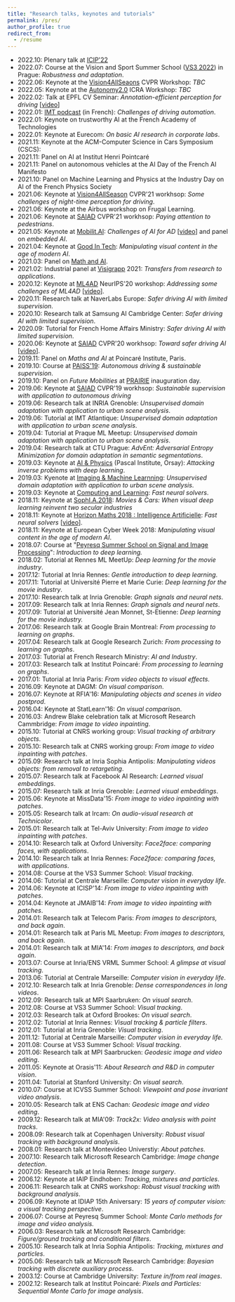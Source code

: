 ```yaml
---
title: "Research talks, keynotes and tutorials"
permalink: /pres/
author_profile: true
redirect_from: 
  - /resume
---
```

* 2022.10: Plenary talk at [ICIP'22](https://2022.ieeeicip.org/)
* 2022.07: Course at the Vision and Sport Summer School ([VS3 2022](http://cmp.felk.cvut.cz/summerschool2022/)) in Prague: *Robustness and adaptation*.
* 2022.06: Keynote at the [Vision4AllSeaons](https://vision4allseason.net/) CVPR Workshop: *TBC*
* 2022.05: Keynote at the [Autonomy2.0](https://www.icra2022av.org/) ICRA Workshop: *TBC*
* 2022.02: Talk at EPFL CV Seminar: *Annotation-efficient perception for driving* [[video](https://www.youtube.com/watch?v=aeVK6Rt-19g)]
* 2022.01: [IMT podcast](https://imtech.wp.imt.fr/2022/01/26/voitures-intelligentes-sur-la-route-de-lautonomie/) (in French): *Challenges of driving automation*.
* 2022.01: Keynote on trustworthy AI at the French Academy of Technologies 
* 2022.01: Keynote at Eurecom: *On basic AI research in corporate labs*. 
* 2021.11: Keynote at the ACM-Computer Science in Cars Symposium (CSCS):   
* 2021.11: Panel on AI at Institut Henri Pointcaré  
* 2021.11: Panel on autonomous vehicles at the AI Day of the French AI Manifesto  
* 2021.10: Panel on Machine Learning and Physics at the Industry Day on AI of the French Physics Society
* 2021.06: Keynote at [Vision4AllSeason](https://vision4allseason.net/) CVPR'21 workhsop: *Some challenges of night-time perception for driving*.
* 2021.06: Keynote at the Airbus workshop on Frugal Learning.
* 2021.06: Keynote at [SAIAD](https://sites.google.com/view/saiad2021) CVPR'21 workhsop: *Paying attention to pedestrians*.
* 2021.05: Keynote at [Mobilit.AI](https://www.mobilit.ai/en/): *Challenges of AI for AD* [[video](https://www.youtube.com/watch?v=V_kyYRTFKlQ)] and panel on *embedded AI*. 
* 2021.04: Keynote at [Good In Tech](https://www.goodintech.org/EventDetails.html?lng=fr&id=13&lng=fr): *Manipulating visual content in the age of modern AI*. 
* 2021.03: Panel on [Math and AI](https://www.math-ia.fr/).
* 2021.02: Industrial panel at [Visigrapp](http://www.visigrapp.org/) 2021: *Transfers from research to applications*. 
* 2020.12: Keynote at [ML4AD](https://ml4ad.github.io/) NeurIPS'20 workshop: *Addressing some challenges of ML4AD* [[video](https://slideslive.com/38938157/addressing-some-challenges-of-ml4ad)].
* 2020.11: Research talk at NaverLabs Europe: *Safer driving AI with limited supervision*. 
* 2020.10: Research talk at Samsung AI Cambridge Center: *Safer driving AI with limited supervision*. 
* 2020.09: Tutorial for French Home Affairs Ministry: *Safer driving AI with limited supervision*.
* 2020.06: Keynote at [SAIAD](https://sites.google.com/view/saiad2020) CVPR'20 workhsop: *Toward safer driving AI* [[video](https://www.youtube.com/watch?v=JIUk2EYgp2M)].    
* 2019.11: Panel on *Maths and AI* at Poincaré Institute, Paris. 
* 2019.10: Course at [PAISS'19](https://project.inria.fr/paiss/): *Autonomous driving & sustainable supervision*.  
* 2019.10: Panel on *Future Mobilities* at [PRAIRIE](https://prairie-institute.fr/) inauguration day. 
* 2019.06: Keynote at [SAIAD](https://sites.google.com/view/saiad-wscvpr19) CVPR'19 workhsop: *Sustainable supervision with application to autonomous driving*
* 2019.06: Research talk at INRIA Grenoble: *Unsupervised domain adaptation with application to urban scene analysis*.
* 2019.06: Tutorial at IMT Atlantique: *Unsupervised domain adaptation with application to urban scene analysis*.
* 2019.04: Tutorial at Praque ML Meetup: *Unsupervised domain adaptation with application to urban scene analysis*.
* 2019.04: Research talk at CTU Prague: *AdvEnt: Adversarial Entropy Minimization for domain adaptation in semantic segmentations*.
* 2019.03: Keynote at [AI & Physics](https://physai.sciencesconf.org/) (Pascal Institute, Orsay): *Attacking inverse problems with deep learning*.
* 2019.03: Kyenote at [Imaging & Machine Learnning](https://imaging-in-paris.github.io/semester2019/workshop3prog/): *Unsupervised domain adaptation with application to urban scene analysis*.
* 2019.03: Keynote at [Computing and Learning](https://indico.mathrice.fr/event/153/overview): *Fast neural solvers*.
* 2018.11: Keynote at [SophI.A.2018](http://sophia-summit.com/sophia2018/en#.W5KcfKf-jDc): *Movies & Cars: When visual deep learning reinvent two secular industries* 
* 2018.11: Keynote at [Horizon Maths 2018 : Intelligence Artificielle](https://www.sciencesmaths-paris.fr/fr/horizon-maths-2018-intelligence-artificielle-957.htm): *Fast neural solvers* [[video](https://vimeo.com/304616460)].  
* 2018.11: Keynote at European Cyber Week 2018: *Manipulating visual content in the age of modern AI*.
* 2018.07: Course at "[Peyresq Summer School on Signal and Image Processing](http://www.gretsi.fr/peyresq18/cours.php)": *Introduction to deep learning.*
* 2018.02: Tutorial at Rennes ML MeetUp: *Deep learning for the movie industry*.
* 2017.12: Tutorial at Inria Rennes: *Gentle introduction to deep learning*.
* 2017.11: Tutorial at Université Pierre et Marie Curie: *Deep learning for the movie industry*.
* 2017.10: Research talk at Inria Grenoble: *Graph signals and neural nets*.
* 2017.09: Research talk at Inria Rennes: *Graph signals and neural nets*.
* 2017.09: Tutorial at Université Jean Monnet, St-Etienne: *Deep learning for the movie industry.*
* 2017.06: Research talk at Google Brain Montreal: *From processing to learning on graphs*.
* 2017.04: Research talk at Google Research Zurich: *From processing to learning on graphs*.
* 2017.03: Tutorial at French Research Ministry: *AI and Industry*.
* 2017.03: Research talk at Institut Poincaré: *From processing to learning on graphs*.
* 2017.01: Tutorial at Inria Paris: *From video objects to visual effects*.
* 2016.09: Keynote at DAGM: *On visual comparison*.
* 2016.07: Keynote at RFIA'16: *Manipulating objects and scenes in video postprod*.
* 2016.04: Keynote at StatLearn'16: *On visual comparison*.
* 2016.03: Andrew Blake celebration talk at Microsoft Research Cammbridge: *From image to video inpainting*.
* 2015.10: Tutorial at CNRS working group: *Visual tracking of arbitrary objects*.
* 2015.10: Research talk at CNRS working group: *From image to video inpainting with patches*.
* 2015.09: Research talk at Inria Sophia Antipolis: *Manipulating videos objects: from removal to retargeting*.
* 2015.07: Research talk at Facebook AI Research: *Learned visual embeddings*.
* 2015.07: Research talk at Inria Grenoble: *Learned visual embeddings*.
* 2015.06: Keynote at MissData'15: *From image to video inpainting with patches*.
* 2015.05: Research talk at Ircam: *On audio-visual research at Technicolor*.
* 2015.01: Research talk at Tel-Aviv University: *From image to video inpainting with patches*.
* 2014.10: Research talk at Oxford University: *Face2face: comparing faces, with applications*.  
* 2014.10: Research talk at Inria Rennes: *Face2face: comparing faces, with applications*.
* 2014.08: Course at the VS3 Summer School: *Visual tracking*.
* 2014.06: Tutorial at Centrale Marseille: *Computer vision in everyday life*.
* 2014.06: Keynote at ICISP'14: *From image to video inpainting with patches*.
* 2014.04: Keynote at JMAIB'14: *From image to video inpainting with patches*.
* 2014.01: Research talk at Telecom Paris: *From images to descriptors, and back again*.
* 2014.01: Research talk at Paris ML Meetup: *From images to descriptors, and back again*.
* 2014.01: Research talk at MIA'14: *From images to descriptors, and back again*.
* 2013.07: Course at Inria/ENS VRML Summer School: *A glimpse at visual tracking*.
* 2013.06: Tutorial at Centrale Marseille: *Computer vision in everyday life*.
* 2012.10: Research talk at Inria Grenoble: *Dense correspondences in long videos*.
* 2012.09: Research talk at MPI Saarbruken: *On visual search*.
* 2012.08: Course at VS3 Summer School: *Visual tracking*.
* 2012.03: Research talk at Oxford Brookes: *On visual search*.
* 2012.02: Tutorial at Inria Rennes: *Visual tracking & particle filters*.
* 2012.01: Tutorial at Inria Grenoble: *Visual tracking*.
* 2011.12: Tutorial at Centrale Marseille: *Computer vision in everyday life.*
* 2011.08: Course at VS3 Summer School: *Visual tracking*.
* 2011.06: Research talk at MPI Saarbrucken: *Geodesic image and video editing*. 
* 2011.05: Keynote at Orasis'11: *About Research and R&D in computer vision*.
* 2011.04: Tutorial at Stanford University: *On visual search*.
* 2010.07: Course at ICVSS Summer School: *Viewpoint and pose invariant video analysis*.
* 2010.05: Research talk at ENS Cachan: *Geodesic image and video editing*.
* 2009.12: Research talk at MIA'09: *Track2x: Video analysis with point tracks*.
* 2008.09: Research talk at Copenhagen University: *Robust visual tracking with background analysis*.
* 2008.01: Research talk at Montevideo Universtiy: *About patches*.
* 2007.10: Research talk Microsoft Research Cambridge: *Image change detection*. 
* 2007.05: Research talk at Inria Rennes: *Image surgery*.
* 2006.12: Keynote at IAIP Eindhoben: *Tracking, mixtures and particles*.
* 2006.11: Research talk at CNRS workshop: *Robust visual tracking with background analysis*.
* 2006.09: Keynote at IDIAP 15th Aniversary: *15 years of computer vision: a visual tracking perspective*.
* 2006.07: Course at Peyresq Summer School: *Monte Carlo methods for image and video analysis.*
* 2006.03: Research talk at Microsoft Research Cambridge: *Figure/ground tracking and conditional filters*. 
* 2005.10: Research talk at Inria Sophia Antipolis: *Tracking, mixtures and particles*.
* 2005.06: Research talk at Microsoft Research Cambridge: *Bayesian tracking with discrete auxiliary process*. 
* 2003.12: Course at Cambridge University: *Texture in/from real images*.
* 2002.12: Research talk at Institut Poincaré: *Pixels and Particles: Sequential Monte Carlo for image analysis*.
